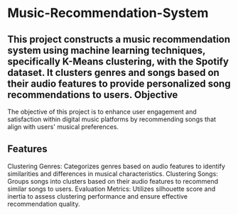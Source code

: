 # Music-Recommendation-System
This project constructs a music recommendation system using machine learning techniques, specifically K-Means clustering, with the Spotify dataset. It clusters genres and songs based on their audio features to provide personalized song recommendations to users.
Objective
------------
The objective of this project is to enhance user engagement and satisfaction within digital music platforms by recommending songs that align with users' musical preferences.

Features
-------------
Clustering Genres: Categorizes genres based on audio features to identify similarities and differences in musical characteristics.
Clustering Songs: Groups songs into clusters based on their audio features to recommend similar songs to users.
Evaluation Metrics: Utilizes silhouette score and inertia to assess clustering performance and ensure effective recommendation quality.
